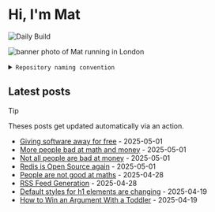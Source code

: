 # Hi, I'm Mat

![Daily Build](https://github.com/mat-0/mat-0/workflows/Daily%20Build/badge.svg)

![banner photo of Mat running in London](https://raw.githubusercontent.com/mat-0/mat-0/master/images/gh-header-image-cropped.jpg)

<details><summary><code>Repository naming convention</code></summary>
  
Repositories, where possible, are lowercase with underscores and follow the naming conventions below. 

  
- For demonstrations or proof of concepts, use the format `demo_name`.
- Boilerplate or templates are named in the format `template_name`.
  - where appropriate these are also published through GitHub pages and will be available at `username.github.io/repo_name`.
- WordPress-related content (mostly plugins) are prefixed with `wp_`.
- Twitter bots are prefixed with `bot_`.
- Standard repositories are named as they are, sometimes this might be a domain name e.g. `thechels.uk`.
</details>

## Latest posts

> [!TIP]
> Theses posts get updated automatically via an action.

<!-- blog starts -->
- [Giving software away for free](https://thechels.uk/giving-software-away-for-free) - 2025-05-01
- [More people bad at math and money](https://thechels.uk/more-people-bad-at-math-and-money) - 2025-05-01
- [Not all people are bad at money](https://thechels.uk/not-all-people-are-bad-at-money) - 2025-05-01
- [Redis is Open Source again](https://thechels.uk/redis-is-open-source-again) - 2025-05-01
- [People are not good at maths](https://thechels.uk/people-maths-bad) - 2025-04-28
- [RSS Feed Generation](https://thechels.uk/rss-feed-generation) - 2025-04-28
- [Default styles for h1 elements are changing](https://thechels.uk/default-styles-for-h1-elements-are-changing) - 2025-04-19
- [How to Win an Argument With a Toddler](https://thechels.uk/how-to-win-an-argument-with-a-toddler) - 2025-04-19
<!-- blog ends -->

